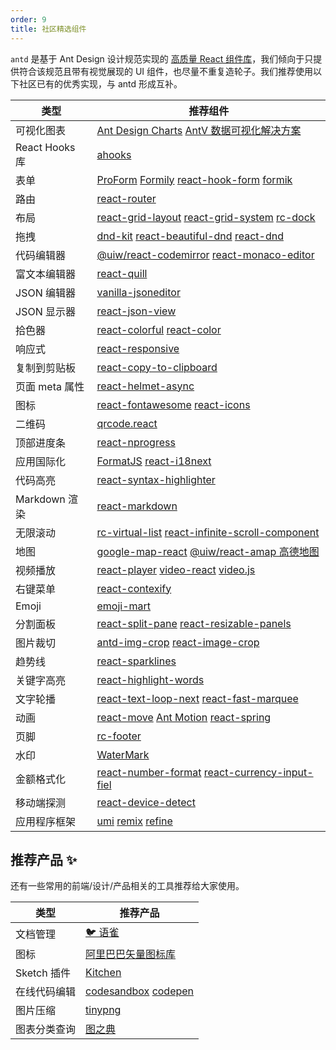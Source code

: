 ```yaml
---
order: 9
title: 社区精选组件
---
```


`antd` 是基于 Ant Design 设计规范实现的 [高质量 React 组件库](/components/overview)，我们倾向于只提供符合该规范且带有视觉展现的 UI 组件，也尽量不重复造轮子。我们推荐使用以下社区已有的优秀实现，与 antd 形成互补。

| 类型 | 推荐组件 |
| --- | --- |
| 可视化图表 | [Ant Design Charts](https://charts.ant.design/zh) [AntV 数据可视化解决方案](https://antv.vision/zh) |
| React Hooks 库 | [ahooks](https://github.com/alibaba/hooks) |
| 表单 | [ProForm](https://procomponents.ant.design/components/form) [Formily](https://github.com/alibaba/formily) [react-hook-form](https://github.com/react-hook-form/react-hook-form) [formik](https://github.com/formium/formik) |
| 路由 | [react-router](https://github.com/ReactTraining/react-router) |
| 布局 | [react-grid-layout](https://github.com/react-grid-layout/react-grid-layout) [react-grid-system](https://github.com/sealninja/react-grid-system) [rc-dock](https://github.com/ticlo/rc-dock) |
| 拖拽 | [dnd-kit](https://github.com/clauderic/dnd-kit) [react-beautiful-dnd](https://github.com/atlassian/react-beautiful-dnd/) [react-dnd](https://github.com/gaearon/react-dnd) |
| 代码编辑器 | [@uiw/react-codemirror](https://github.com/uiwjs/react-codemirror) [react-monaco-editor]([https://github.com/superRaytin/react-monaco-editor](https://github.com/react-monaco-editor/react-monaco-editor)) |
| 富文本编辑器 | [react-quill](https://github.com/zenoamaro/react-quill) |
| JSON 编辑器 | [vanilla-jsoneditor](https://github.com/josdejong/svelte-jsoneditor) |
| JSON 显示器 | [react-json-view](https://github.com/mac-s-g/react-json-view) |
| 拾色器 | [react-colorful](https://github.com/omgovich/react-colorful) [react-color](http://casesandberg.github.io/react-color/) |
| 响应式 | [react-responsive](https://github.com/contra/react-responsive) |
| 复制到剪贴板 | [react-copy-to-clipboard](https://github.com/nkbt/react-copy-to-clipboard) |
| 页面 meta 属性 | [react-helmet-async](https://github.com/staylor/react-helmet-async) |
| 图标 | [react-fontawesome](https://github.com/FortAwesome/react-fontawesome) [react-icons](https://github.com/gorangajic/react-icons) |
| 二维码 | [qrcode.react](https://github.com/zpao/qrcode.react) |
| 顶部进度条 | [react-nprogress](https://github.com/tanem/react-nprogress) |
| 应用国际化 | [FormatJS](https://github.com/formatjs/formatjs) [react-i18next](https://react.i18next.com) |
| 代码高亮 | [react-syntax-highlighter](https://github.com/conorhastings/react-syntax-highlighter) |
| Markdown 渲染 | [react-markdown](https://remarkjs.github.io/react-markdown/) |
| 无限滚动 | [rc-virtual-list](https://github.com/react-component/virtual-list/) [react-infinite-scroll-component](https://github.com/ankeetmaini/react-infinite-scroll-component) |
| 地图 | [google-map-react](https://github.com/istarkov/google-map-react) [@uiw/react-amap 高德地图](https://github.com/uiwjs/react-amap) |
| 视频播放 | [react-player](https://github.com/CookPete/react-player) [video-react](https://github.com/video-react/video-react) [video.js](http://docs.videojs.com/tutorial-react.html) |
| 右键菜单 | [react-contexify](https://github.com/fkhadra/react-contexify) |
| Emoji | [emoji-mart](https://github.com/missive/emoji-mart) |
| 分割面板 | [react-split-pane](https://github.com/tomkp/react-split-pane) [react-resizable-panels](https://github.com/bvaughn/react-resizable-panels) |
| 图片裁切 | [antd-img-crop](https://github.com/nanxiaobei/antd-img-crop) [react-image-crop](https://github.com/DominicTobias/react-image-crop) |
| 趋势线 | [react-sparklines](https://github.com/borisyankov/react-sparklines) |
| 关键字高亮 | [react-highlight-words](https://github.com/bvaughn/react-highlight-words) |
| 文字轮播 | [react-text-loop-next](https://github.com/samarmohan/react-text-loop-next) [react-fast-marquee](https://github.com/justin-chu/react-fast-marquee) |
| 动画 | [react-move](https://github.com/react-tools/react-move) [Ant Motion](https://motion.ant.design/components/tween-one) [react-spring](https://www.react-spring.io) |
| 页脚 | [rc-footer](https://github.com/react-component/footer) |
| 水印 | [WaterMark](https://procomponents.ant.design/components/water-mark) |
| 金额格式化 | [react-number-format](https://github.com/s-yadav/react-number-format) [react-currency-input-fiel](https://github.com/cchanxzy/react-currency-input-field) |
| 移动端探测 | [react-device-detect](https://github.com/duskload/react-device-detect) |
| 应用程序框架 | [umi](https://github.com/umijs/umi/) [remix](https://github.com/remix-run/remix) [refine](https://github.com/pankod/refine) |

## 推荐产品 ✨

还有一些常用的前端/设计/产品相关的工具推荐给大家使用。

| 类型         | 推荐产品                                                              |
| ------------ | --------------------------------------------------------------------- |
| 文档管理     | [🐦 语雀](https://www.yuque.com/?chInfo=ch_antd)                      |
| 图标         | [阿里巴巴矢量图标库](https://www.iconfont.cn/)                        |
| Sketch 插件  | [Kitchen](https://kitchen.alipay.com)                                 |
| 在线代码编辑 | [codesandbox](https://codesandbox.io/) [codepen](https://codepen.io/) |
| 图片压缩     | [tinypng](https://tinypng.com/)                                       |
| 图表分类查询 | [图之典](http://tuzhidian.com/)                                       |

<style>
.markdown table td:first-child {
  width: 20%;
  font-weight: 500;
  background: #fcfcfc;
}
.markdown table td > a:not(:last-child) {
  margin-right: 18px;
}
.markdown table td > a:not(:last-child)::after {
  position: absolute;
  margin: 0 6px 0 8px;
  color: #bbb;
  content: '|';
  pointer-events: none;
}
</style>
